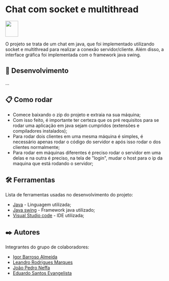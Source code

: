 # Chat com socket e multithread 
<img width="40" height="50" src="https://cdn.jsdelivr.net/gh/devicons/devicon/icons/java/java-original.svg" />

O projeto se trata de um chat em java, que foi implementado utilizando socket e multithread para realizar a conexão servidor/cliente. Além disso, a interface gráfica foi implementada com o framework java swing.

## 🚀 Desenvolvimento

...

## 📋 Como rodar

* Comece baixando o zip do projeto e extraia na sua máquina;
* Com isso feito, é importante ter certeza que os pré requisitos para se rodar uma aplicação em java sejam cumpridos (extensões e compiladores instalados);
* Para rodar dois clientes em uma mesma máquina é simples, é necessário apenas rodar o código do servidor e após isso rodar o dos clientes normalmente;
* Para rodar em máquinas diferentes é preciso rodar o servidor em uma delas e na outra é preciso, na tela de "login",  mudar o host para o ip da maquina que está rodando o servidor;

## 🛠️ Ferramentas

Lista de ferramentas usadas no desenvolvimento do projeto:

* [Java](https://docs.oracle.com/en/java/) - Linguagem utilizada;
* [Java swing](https://docs.oracle.com/javase/7/docs/api/javax/swing/package-summary.html) - Framework java utilizado;
* [Visual Studio code](https://code.visualstudio.com/docs) - IDE utilizada;

## ✒️ Autores

Integrantes do grupo de colaboradores:

* [Igor Barroso Almeida](https://github.com/IgorBarrosoAlmeida)
* [Leandro Rodrigues Marques](https://github.com/leandro-rodrigueds)
* [João Pedro Neffa](https://github.com/neffahr)
* [Eduardo Santos Evangelista](https://github.com/Eduardo1749)
